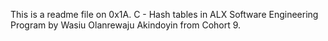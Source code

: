 This is a readme file on 0x1A. C - Hash tables in ALX Software Engineering Program by Wasiu Olanrewaju Akindoyin from Cohort 9.